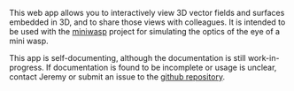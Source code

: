 This web app allows you to interactively view 3D vector fields and surfaces embedded in 3D, and to share those views with colleagues. It is intended to be used with the [miniwasp](https://github.com/mrachh/miniwasp) project for simulating the optics of the eye of a mini wasp.

This app is self-documenting, although the documentation is still work-in-progress. If documentation is found to be incomplete or usage is unclear, contact Jeremy or submit an issue to the [github repository](https://github.com/magland/surfaceview2).


[//]: # "jinjaroot synctool exclude"